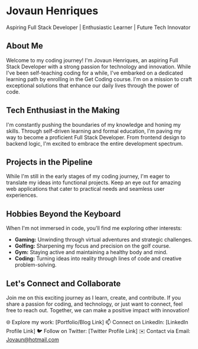 # Jovaun Henriques
Aspiring Full Stack Developer | Enthusiastic Learner | Future Tech Innovator

## About Me
Welcome to my coding journey! I'm Jovaun Henriques, an aspiring Full Stack Developer with a strong passion for technology and innovation. While I've been self-teaching coding for a while, I've embarked on a dedicated learning path by enrolling in the Get Coding course. I'm on a mission to craft exceptional solutions that enhance our daily lives through the power of code.

## Tech Enthusiast in the Making
I'm constantly pushing the boundaries of my knowledge and honing my skills. Through self-driven learning and formal education, I'm paving my way to become a proficient Full Stack Developer. From frontend design to backend logic, I'm excited to embrace the entire development spectrum.

## Projects in the Pipeline
While I'm still in the early stages of my coding journey, I'm eager to translate my ideas into functional projects. Keep an eye out for amazing web applications that cater to practical needs and seamless user experiences.

## Hobbies Beyond the Keyboard
When I'm not immersed in code, you'll find me exploring other interests:
- **Gaming:** Unwinding through virtual adventures and strategic challenges.
- **Golfing:** Sharpening my focus and precision on the golf course.
- **Gym:** Staying active and maintaining a healthy body and mind.
- **Coding:** Turning ideas into reality through lines of code and creative problem-solving.

## Let's Connect and Collaborate
Join me on this exciting journey as I learn, create, and contribute. If you share a passion for coding, and technology, or just want to connect, feel free to reach out. Together, we can make a positive impact with innovation!

🌐 Explore my work: [Portfolio/Blog Link]
📫 Connect on LinkedIn: [LinkedIn Profile Link]
🐦 Follow on Twitter: [Twitter Profile Link]
✉️ Contact via Email: Jovaun@hotmail.com

